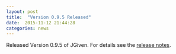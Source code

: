 ```yaml
---
layout: post
title:  "Version 0.9.5 Released"
date:  2015-11-12 21:44:28
categories: news
---
```


Released Version 0.9.5 of JGiven. For details see the [release notes](https://github.com/TNG/JGiven/releases/tag/v0.9.5).

[jgiven-gh]: https://github.com/TNG/JGiven
[jgiven]:    https://jgiven.org
